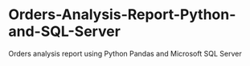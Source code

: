 # Orders-Analysis-Report-Python-and-SQL-Server
Orders analysis report using Python Pandas and Microsoft SQL Server  
